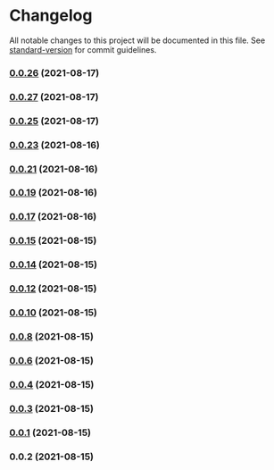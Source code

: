 # Changelog

All notable changes to this project will be documented in this file. See [standard-version](https://github.com/conventional-changelog/standard-version) for commit guidelines.

### [0.0.26](https://github.com/Shin-Tachibana/capacitor-fs/compare/v0.0.27...v0.0.26) (2021-08-17)

### [0.0.27](https://github.com/Shin-Tachibana/capacitor-fs/compare/v0.0.25...v0.0.27) (2021-08-17)

### [0.0.25](https://github.com/Shin-Tachibana/capacitor-fs/compare/v0.0.23...v0.0.25) (2021-08-17)

### [0.0.23](https://github.com/Shin-Tachibana/capacitor-fs/compare/v0.0.21...v0.0.23) (2021-08-16)

### [0.0.21](https://github.com/Shin-Tachibana/capacitor-fs/compare/v0.0.19...v0.0.21) (2021-08-16)

### [0.0.19](https://github.com/Shin-Tachibana/capacitor-fs/compare/v0.0.17...v0.0.19) (2021-08-16)

### [0.0.17](https://github.com/Shin-Tachibana/capacitor-fs/compare/v0.0.15...v0.0.17) (2021-08-16)

### [0.0.15](https://github.com/Shin-Tachibana/capacitor-fs/compare/v0.0.14...v0.0.15) (2021-08-15)

### [0.0.14](https://github.com/Shin-Tachibana/capacitor-fs/compare/v0.0.10...v0.0.14) (2021-08-15)

### [0.0.12](https://github.com/Shin-Tachibana/capacitor-fs/compare/v0.0.10...v0.0.12) (2021-08-15)

### [0.0.10](https://github.com/Shin-Code-Editor/capacitor-fs/compare/v0.0.8...v0.0.10) (2021-08-15)

### [0.0.8](https://github.com/Shin-Code-Editor/capacitor-fs/compare/v0.0.6...v0.0.8) (2021-08-15)

### [0.0.6](https://github.com/Shin-Code-Editor/capacitor-fs/compare/v0.0.4...v0.0.6) (2021-08-15)

### [0.0.4](https://github.com/Shin-Code-Editor/capacitor-fs/compare/v0.0.3...v0.0.4) (2021-08-15)

### [0.0.3](https://github.com/Shin-Code-Editor/capacitor-fs/compare/v0.0.1...v0.0.3) (2021-08-15)

### [0.0.1](https://github.com/Shin-Code-Editor/capacitor-fs/compare/v0.0.2...v0.0.1) (2021-08-15)

### 0.0.2 (2021-08-15)

